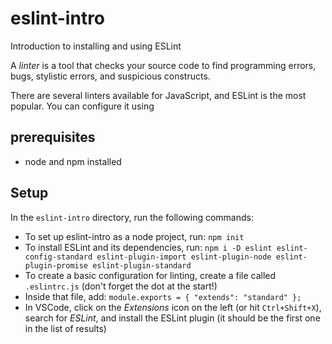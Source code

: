 # eslint-intro
Introduction to installing and using ESLint

A _linter_ is a tool that checks your source code to find programming errors, bugs, stylistic errors, and suspicious constructs.

There are several linters available for JavaScript, and ESLint is the most popular. You can configure it using  

## prerequisites
 * node and npm installed

## Setup
 In the `eslint-intro` directory, run the following commands:
 * To set up eslint-intro as a node project, run: `npm init`
 * To install ESLint and its dependencies, run: `npm i -D eslint eslint-config-standard eslint-plugin-import eslint-plugin-node eslint-plugin-promise eslint-plugin-standard`
 * To create a basic configuration for linting, create a file called `.eslintrc.js` (don't forget the dot at the start!)
 * Inside that file, add: `module.exports = { "extends": "standard" };`
 * In VSCode, click on the _Extensions_ icon on the left (or hit `Ctrl+Shift+X`), search for _ESLint_, and install the ESLint plugin (it should be the first one in the list of results)

